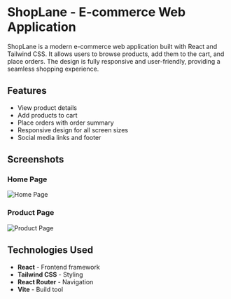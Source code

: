 # ShopLane - E-commerce Web Application

ShopLane is a modern e-commerce web application built with React and Tailwind CSS. It allows users to browse products, add them to the cart, and place orders. The design is fully responsive and user-friendly, providing a seamless shopping experience.

## Features

- View product details
- Add products to cart
- Place orders with order summary
- Responsive design for all screen sizes
- Social media links and footer

## Screenshots

### Home Page

![Home Page](/homePage.png)

### Product Page

![Product Page](/productPage.png)

## Technologies Used

- **React** - Frontend framework
- **Tailwind CSS** - Styling
- **React Router** - Navigation
- **Vite** - Build tool
